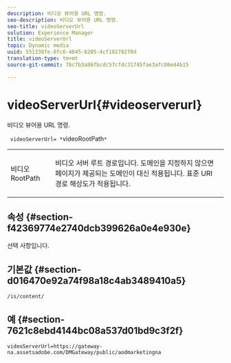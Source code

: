 ```yaml
---
description: 비디오 뷰어용 URL 명령.
seo-description: 비디오 뷰어용 URL 명령.
seo-title: videoServerUrl
solution: Experience Manager
title: videoServerUrl
topic: Dynamic media
uuid: 551338fe-8fc6-4045-8205-4cf102782f8d
translation-type: tm+mt
source-git-commit: 7bc7b3a86fbcdc57cfdc31745fae3afc06e44b15

---
```



# videoServerUrl{#videoserverurl}

비디오 뷰어용 URL 명령.

` videoServerUrl= *`videoRootPath`*`

<table id="table_C616483932C2482CA9794DDD7313FD7C"> 
 <tbody> 
  <tr> 
   <td colname="col1"> <p> <span class="codeph"> 비디오 <span class="varname"> RootPath</span></span> </p> </td> 
   <td colname="col2"> <p> 비디오 서버 루트 경로입니다. 도메인을 지정하지 않으면 페이지가 제공되는 도메인이 대신 적용됩니다. 표준 URI 경로 해상도가 적용됩니다. </p> </td> 
  </tr> 
 </tbody> 
</table>

## 속성 {#section-f42369774e2740dcb399626a0e4e930e}

선택 사항입니다.

## 기본값 {#section-d016470e92a74f98a18c4ab3489410a5}

`/is/content/`

## 예 {#section-7621c8ebd4144bc08a537d01bd9c3f2f}

```
videoServerUrl=https://gateway-na.assetsadobe.com/DMGateway/public/aodmarketingna
```

